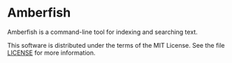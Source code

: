Amberfish
=========

Amberfish is a command-line tool for indexing and searching text.

This software is distributed under the terms of the MIT License.  See the file
[LICENSE](https://github.com/nassibnassar/amberfish/blob/development/LICENSE)
for more information.



